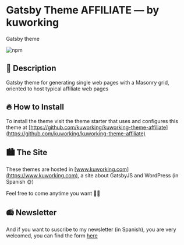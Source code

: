 # Gatsby Theme AFFILIATE — by kuworking

Gatsby theme

![npm](https://img.shields.io/npm/v/gatsby-theme-kuworking-affiliate?style=flat-square)

## 📝 Description

Gatsby theme for generating single web pages with a Masonry grid, oriented to host typical affiliate web pages

## 🔥 How to Install

To install the theme visit the theme starter that uses and configures this theme at [https://github.com/kuworking/kuworking-theme-affiliate](https://github.com/kuworking/kuworking-theme-affiliate)

## 🏙 The Site

These themes are hosted in [www.kuworking.com](https://www.kuworking.com), a site about GatsbyJS and WordPress (in Spanish 🌞)

Feel free to come anytime you want 🙋‍♂️

## 📻 Newsletter

And if you want to suscribe to my newsletter (in Spanish), you are very welcomed, you can find the form [here](https://www.kuworking.com/list)